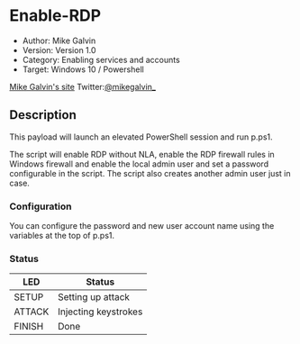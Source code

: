 # Enable-RDP

* Author: Mike Galvin
* Version: Version 1.0
* Category: Enabling services and accounts
* Target: Windows 10 / Powershell

[Mike Galvin's site](https://gal.vin)
Twitter:[@mikegalvin_](https://twitter.com/mikegalvin_)

## Description

This payload will launch an elevated PowerShell session and run p.ps1.

The script will enable RDP without NLA, enable the RDP firewall rules in Windows firewall and enable the local admin user and set a password configurable in the script.
The script also creates another admin user just in case.

### Configuration

You can configure the password and new user account name using the variables at the top of p.ps1.

### Status

| LED    | Status               |
| ------ | ---------------------|
| SETUP  | Setting up attack    |
| ATTACK | Injecting keystrokes |
| FINISH | Done                 |
